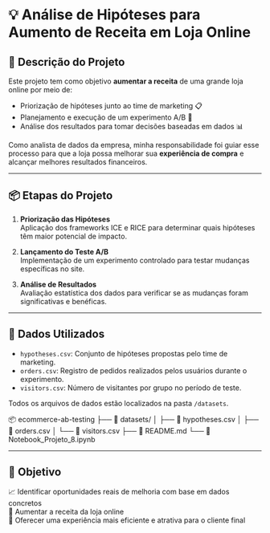 # 💡 Análise de Hipóteses para Aumento de Receita em Loja Online

## 📝 Descrição do Projeto

Este projeto tem como objetivo **aumentar a receita** de uma grande loja online por meio de:

- Priorização de hipóteses junto ao time de marketing 📋  
- Planejamento e execução de um experimento A/B 🔀  
- Análise dos resultados para tomar decisões baseadas em dados 📊

Como analista de dados da empresa, minha responsabilidade foi guiar esse processo para que a loja possa melhorar sua **experiência de compra** e alcançar melhores resultados financeiros.

---

## 📦 Etapas do Projeto

1. **Priorização das Hipóteses**  
   Aplicação dos frameworks ICE e RICE para determinar quais hipóteses têm maior potencial de impacto.

2. **Lançamento do Teste A/B**  
   Implementação de um experimento controlado para testar mudanças específicas no site.

3. **Análise de Resultados**  
   Avaliação estatística dos dados para verificar se as mudanças foram significativas e benéficas.

---

## 📁 Dados Utilizados

- `hypotheses.csv`: Conjunto de hipóteses propostas pelo time de marketing.  
- `orders.csv`: Registro de pedidos realizados pelos usuários durante o experimento.  
- `visitors.csv`: Número de visitantes por grupo no período de teste.

Todos os arquivos de dados estão localizados na pasta `/datasets`.

📦 ecommerce-ab-testing
├── 📁 datasets/
│ ├── 📄 hypotheses.csv
│ ├── 📄 orders.csv
│ └── 📄 visitors.csv
├── 📄 README.md
└── 📄 Notebook_Projeto_8.ipynb

---

## 🎯 Objetivo

📈 Identificar oportunidades reais de melhoria com base em dados concretos  
🛒 Aumentar a receita da loja online  
👥 Oferecer uma experiência mais eficiente e atrativa para o cliente final
